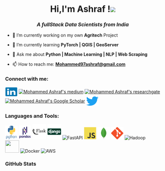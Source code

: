 <h1 align="center">Hi,I'm Ashraf !<img src="https://raw.githubusercontent.com/MartinHeinz/MartinHeinz/master/wave.gif" width="30px"></h1>
<h3 align="center" ><i>A fullStack Data Scientists from India</i></h3>


- 🔭 I’m currently working on my own **Agritech** Project

- 🌱 I’m currently learning **PyTorch | QGIS | GeoServer**

- 💬 Ask me about **Python | Machine Learning | NLP | Web Scraping**

- 📫 How to reach me: **Mohammed97ashraf@gmail.com**


<h3 align="left">Connect with me:</h3>
<span align="left">
<a href="https://www.linkedin.com/in/mohammed-ashraf-a38300162/" rel="noreferrer" target="_blank"><img align="center" src="https://raw.githubusercontent.com/devicons/devicon/2ae2a900d2f041da66e950e4d48052658d850630/icons/linkedin/linkedin-original.svg" alt="Mohammed Ashraf's Linkedin" height="30" width="40" /></a>
</span>

<span align="left">
<a href="https://medium.com/@mohammed97ashraf" rel="noreferrer" target="_blank"><img align="center" src="https://miro.medium.com/max/2400/1*cbyNf_R8Ld_ZzKVv07Ezag.jpeg" alt="Mohammed Ashraf's medium" height="30" width="50" /></a>
</span>

<span align="left">
<a href="https://www.researchgate.net/profile/Mohammed-Ashraf-19" rel="noreferrer" target="_blank"><img align="center" src="https://upload.wikimedia.org/wikipedia/commons/thumb/5/5e/ResearchGate_icon_SVG.svg/120px-ResearchGate_icon_SVG.svg.png" alt="Mohammed Ashraf's researchgate" height="30" width="40" /></a>
</span>

<span align="left">
<a href="https://scholar.google.com/citations?user=RtygOMIAAAAJ&hl=en" rel="noreferrer" target="_blank"><img align="center" src="https://www.socialsciencespace.com/wp-content/uploads/Google-Scholar-Logo.jpg" alt="Mohammed Ashraf's Google Scholar" height="30" width="50" /></a>
</span>

<span align="left">
<a href="https://twitter.com/mdashraf333" rel="noreferrer" target="_blank"><img align="center" src="https://raw.githubusercontent.com/devicons/devicon/2ae2a900d2f041da66e950e4d48052658d850630/icons/twitter/twitter-original.svg" alt="Mohammed Ashraf's Twitter" height="30" width="40" /></a>
</span>

<h3 align="left">Languages and Tools:</h3>
<p align="left"> 
 <img src="https://raw.githubusercontent.com/devicons/devicon/master/icons/python/python-original-wordmark.svg" alt="Python" width="40" height="45"/>
 <img src="https://raw.githubusercontent.com/devicons/devicon/master/icons/pandas/pandas-original-wordmark.svg" alt="Pandas" width="40" height="45"/>
 <img src="https://raw.githubusercontent.com/devicons/devicon/master/icons/flask/flask-original-wordmark.svg" alt="Flask" width="45" height="50"/>
 <img src="https://raw.githubusercontent.com/devicons/devicon/master/icons/django/django-original.svg" alt="Django" width="45" height="50"/>
 <img src="https://fastapi.tiangolo.com/img/logo-margin/logo-teal.png" alt="FastAPI" width="55" height="45"/>
 <img src="https://raw.githubusercontent.com/devicons/devicon/master/icons/javascript/javascript-original.svg" alt="javascript" width="40" height="40"/>
 <img src="https://raw.githubusercontent.com/devicons/devicon/2809b567852a4648062a2d3e7c1c531367458c0b/icons/mongodb/mongodb-original.svg" alt="mongodb" width="40" height="40"/>
 <img src="https://raw.githubusercontent.com/devicons/devicon/2809b567852a4648062a2d3e7c1c531367458c0b/icons/git/git-original.svg" alt="Git" width="40" height="40"/>
 <img src="https://img.icons8.com/color/480/000000/hadoop-distributed-file-system.png" alt="Hadoop" width="45" height="40"/>
 <img src="https://img.icons8.com/external-becris-flat-becris/64/000000/external-r-data-science-becris-flat-becris.png" alt="" width="45" height="40"/>
 <img src="https://res.cloudinary.com/vastia/image/upload/v1631982867/portfolio/TechStack/docker_u8iwmg.png" alt="Docker" width="45" height="40"/>
 <img src="https://img.icons8.com/color/48/000000/amazon-web-services.png" alt="AWS" width="45" height="40"/>
 </p>
 
 <h3 align="left">GitHub Stats</h3>
 <p><img align="left" src="https://github-readme-stats.vercel.app/api/top-langs?username=mohammed97ashraf&show_icons=true&locale=en&layout=compact" alt="" />
 <img align="center" src="https://github-readme-stats.vercel.app/api?username=mohammed97ashraf&show_icons=true&locale=en&hide=contribs&count_private=true&show_icons=true&theme=radical" alt="" /></p>

